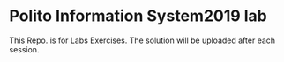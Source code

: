 # Polito Information System2019 lab
This Repo. is for Labs Exercises. The solution will be uploaded after each session.

